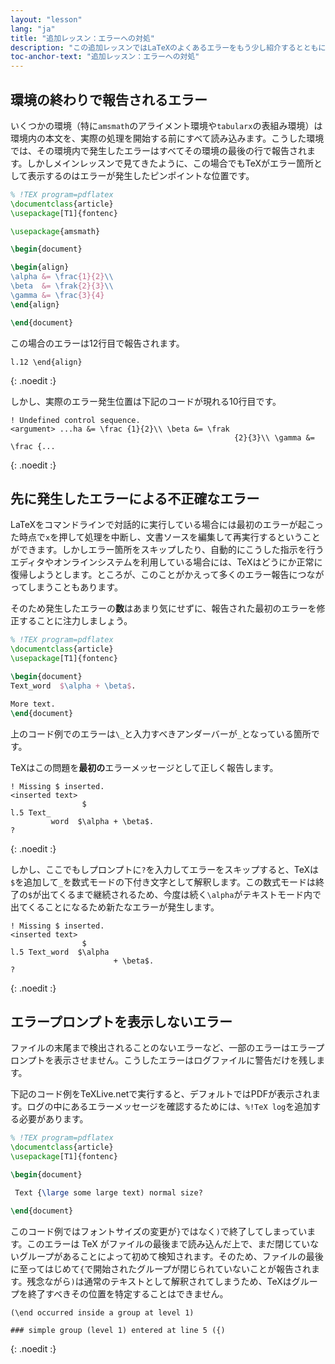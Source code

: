 ```yaml
---
layout: "lesson"
lang: "ja"
title: "追加レッスン：エラーへの対処"
description: "この追加レッスンではLaTeXのよくあるエラーをもう少し紹介するとともに、連鎖するエラーやサイレントエラーについても説明します。"
toc-anchor-text: "追加レッスン：エラーへの対処"
---
```


## 環境の終わりで報告されるエラー

いくつかの環境（特に`amsmath`のアライメント環境や`tabularx`の表組み環境）は環境内の本文を、実際の処理を開始する前にすべて読み込みます。こうした環境では、その環境内で発生したエラーはすべてその環境の最後の行で報告されます。しかしメインレッスンで見てきたように、この場合でもTeXがエラー箇所として表示するのはエラーが発生したピンポイントな位置です。

```latex
% !TEX program=pdflatex
\documentclass{article}
\usepackage[T1]{fontenc}

\usepackage{amsmath}

\begin{document}

\begin{align}
\alpha &= \frac{1}{2}\\
\beta  &= \frak{2}{3}\\
\gamma &= \frac{3}{4}
\end{align}

\end{document}
```

この場合のエラーは12行目で報告されます。

```
l.12 \end{align}
```
{: .noedit :}

しかし、実際のエラー発生位置は下記のコードが現れる10行目です。

```
! Undefined control sequence.
<argument> ...ha &= \frac {1}{2}\\ \beta &= \frak 
                                                  {2}{3}\\ \gamma &= \frac {...
```
{: .noedit :}

## 先に発生したエラーによる不正確なエラー

LaTeXをコマンドラインで対話的に実行している場合には最初のエラーが起こった時点で`x`を押して処理を中断し、文書ソースを編集して再実行するということができます。しかしエラー箇所をスキップしたり、自動的にこうした指示を行うエディタやオンラインシステムを利用している場合には、TeXはどうにか正常に復帰しようとします。ところが、このことがかえって多くのエラー報告につながってしまうこともあります。

そのため発生したエラーの**数**はあまり気にせずに、報告された最初のエラーを修正することに注力しましょう。

```latex
% !TEX program=pdflatex
\documentclass{article}
\usepackage[T1]{fontenc}

\begin{document}
Text_word  $\alpha + \beta$.

More text.
\end{document}
```

上のコード例でのエラーは`\_`と入力すべきアンダーバーが`_`となっている箇所です。

TeXはこの問題を**最初の**エラーメッセージとして正しく報告します。

```
! Missing $ inserted.
<inserted text> 
                $
l.5 Text_
         word  $\alpha + \beta$.
?
```
{: .noedit :}

しかし、ここでもしプロンプトに`?`を入力してエラーをスキップすると、TeXは`$`を追加して`_`を数式モードの下付き文字として解釈します。この数式モードは終了の`$`が出てくるまで継続されるため、今度は続く`\alpha`がテキストモード内で出てくることになるため新たなエラーが発生します。

```
! Missing $ inserted.
<inserted text> 
                $
l.5 Text_word  $\alpha
                       + \beta$.
? 
```
{: .noedit :}

## エラープロンプトを表示しないエラー

ファイルの末尾まで検出されることのないエラーなど、一部のエラーはエラープロンプトを表示させません。こうしたエラーはログファイルに警告だけを残します。

下記のコード例をTeXLive.netで実行すると、デフォルトではPDFが表示されます。ログの中にあるエラーメッセージを確認するためには、`%!TeX log`を追加する必要があります。

```latex
% !TEX program=pdflatex
\documentclass{article}
\usepackage[T1]{fontenc}

\begin{document}

 Text {\large some large text) normal size?

\end{document}
```

このコード例ではフォントサイズの変更が`}`ではなく`)`で終了してしまっています。このエラーは TeX がファイルの最後まで読み込んだ上で、まだ閉じていないグループがあることによって初めて検知されます。そのため、ファイルの最後に至ってはじめて`{`で開始されたグループが閉じられていないことが報告されます。残念ながら`)`は通常のテキストとして解釈されてしまうため、TeXはグループを終了すべきその位置を特定することはできません。

```
(\end occurred inside a group at level 1)

### simple group (level 1) entered at line 5 ({)
```
{: .noedit :}

<script>
  window.addEventListener('load', function(){
  rlselectline('pre0',9);
  rlselectline('pre3',4);
  rlselectline('pre6',5);
  }, false);
</script>

